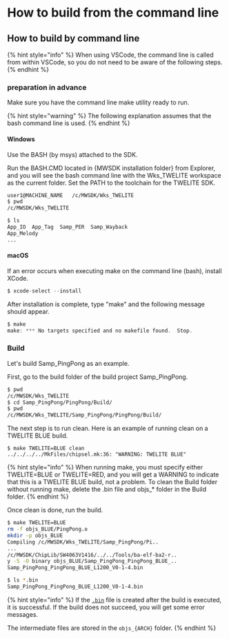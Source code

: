 # How to build from the command line

## How to build by command line

{% hint style="info" %}
When using VSCode, the command line is called from within VSCode, so you do not need to be aware of the following steps.
{% endhint %}

### preparation in advance

Make sure you have the command line make utility ready to run.

{% hint style="warning" %}
The following explanation assumes that the bash command line is used.
{% endhint %}

#### Windows
Use the BASH (by msys) attached to the SDK.

Run the BASH.CMD located in {MWSDK installation folder} from Explorer, and you will see the bash command line with the Wks_TWELITE workspace as the current folder. Set the PATH to the toolchain for the TWELITE SDK.

```bash
user1@MACHINE_NAME   /c/MWSDK/Wks_TWELITE
$ pwd
/c/MWSDK/Wks_TWELITE

$ ls
App_IO  App_Tag  Samp_PER  Samp_Wayback
App_Melody  
...
```

#### macOS
If an error occurs when executing make on the command line (bash), install XCode.

```c
$ xcode-select --install
```

After installation is complete, type "make" and the following message should appear.

```c
$ make
make: *** No targets specified and no makefile found.  Stop.
```

### Build

Let's build Samp_PingPong as an example.

First, go to the build folder of the build project Samp_PingPong.

```bash
$ pwd
/c/MWSDK/Wks_TWELITE
$ cd Samp_PingPong/PingPong/Build/
$ pwd
/c/MWSDK/Wks_TWELITE/Samp_PingPong/PingPong/Build/
```



The next step is to run clean. Here is an example of running clean on a TWELITE BLUE build.

```
$ make TWELITE=BLUE clean
../../../../MkFiles/chipsel.mk:36: "WARNING: TWELITE BLUE"

```

{% hint style="info" %}
When running make, you must specify either TWELITE=BLUE or TWELITE=RED, and you will get a WARNING to indicate that this is a TWELITE BLUE build, not a problem. To clean the Build folder without running make, delete the .bin file and objs_\* folder in the Build folder.
{% endhint %}



Once clean is done, run the build.

```bash
$ make TWELITE=BLUE
rm -f objs_BLUE/PingPong.o
mkdir -p objs_BLUE
Compiling /c/MWSDK/Wks_TWELITE/Samp_PingPong/Pi..
...
/c/MWSDK/ChipLib/SW4063V1416/../../Tools/ba-elf-ba2-r..
y -S -O binary objs_BLUE/Samp_PingPong_PingPong_BLUE_..
Samp_PingPong_PingPong_BLUE_L1200_V0-1-4.bin

$ ls *.bin
Samp_PingPong_PingPong_BLUE_L1200_V0-1-4.bin
```

{% hint style="info" %}
If the [`.bin`](birudonitsuite/binfuiru.md) file is created after the build is executed, it is successful. If the build does not succeed, you will get some error messages.

The intermediate files are stored in the `objs_{ARCH}` folder.
{% endhint %}


